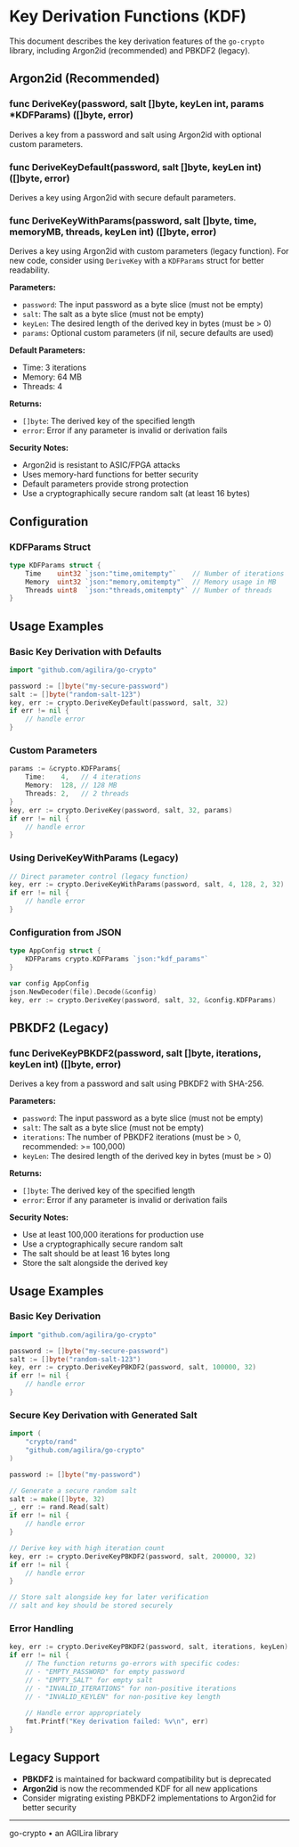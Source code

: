 # Key Derivation Functions (KDF)

This document describes the key derivation features of the `go-crypto` library, including Argon2id (recommended) and PBKDF2 (legacy).

## Argon2id (Recommended)
### func DeriveKey(password, salt []byte, keyLen int, params *KDFParams) ([]byte, error)
Derives a key from a password and salt using Argon2id with optional custom parameters.

### func DeriveKeyDefault(password, salt []byte, keyLen int) ([]byte, error)
Derives a key using Argon2id with secure default parameters.

### func DeriveKeyWithParams(password, salt []byte, time, memoryMB, threads, keyLen int) ([]byte, error)
Derives a key using Argon2id with custom parameters (legacy function). For new code, consider using `DeriveKey` with a `KDFParams` struct for better readability.

**Parameters:**
- `password`: The input password as a byte slice (must not be empty)
- `salt`: The salt as a byte slice (must not be empty)
- `keyLen`: The desired length of the derived key in bytes (must be > 0)
- `params`: Optional custom parameters (if nil, secure defaults are used)

**Default Parameters:**
- Time: 3 iterations
- Memory: 64 MB
- Threads: 4

**Returns:**
- `[]byte`: The derived key of the specified length
- `error`: Error if any parameter is invalid or derivation fails

**Security Notes:**
- Argon2id is resistant to ASIC/FPGA attacks
- Uses memory-hard functions for better security
- Default parameters provide strong protection
- Use a cryptographically secure random salt (at least 16 bytes)

## Configuration
### KDFParams Struct
```go
type KDFParams struct {
    Time    uint32 `json:"time,omitempty"`    // Number of iterations
    Memory  uint32 `json:"memory,omitempty"`  // Memory usage in MB
    Threads uint8  `json:"threads,omitempty"` // Number of threads
}
```

## Usage Examples

### Basic Key Derivation with Defaults
```go
import "github.com/agilira/go-crypto"

password := []byte("my-secure-password")
salt := []byte("random-salt-123")
key, err := crypto.DeriveKeyDefault(password, salt, 32)
if err != nil {
    // handle error
}
```

### Custom Parameters
```go
params := &crypto.KDFParams{
    Time:    4,   // 4 iterations
    Memory:  128, // 128 MB
    Threads: 2,   // 2 threads
}
key, err := crypto.DeriveKey(password, salt, 32, params)
if err != nil {
    // handle error
}
```

### Using DeriveKeyWithParams (Legacy)
```go
// Direct parameter control (legacy function)
key, err := crypto.DeriveKeyWithParams(password, salt, 4, 128, 2, 32)
if err != nil {
    // handle error
}
```

### Configuration from JSON
```go
type AppConfig struct {
    KDFParams crypto.KDFParams `json:"kdf_params"`
}

var config AppConfig
json.NewDecoder(file).Decode(&config)
key, err := crypto.DeriveKey(password, salt, 32, &config.KDFParams)
```

## PBKDF2 (Legacy)
### func DeriveKeyPBKDF2(password, salt []byte, iterations, keyLen int) ([]byte, error)
Derives a key from a password and salt using PBKDF2 with SHA-256.

**Parameters:**
- `password`: The input password as a byte slice (must not be empty)
- `salt`: The salt as a byte slice (must not be empty)
- `iterations`: The number of PBKDF2 iterations (must be > 0, recommended: >= 100,000)
- `keyLen`: The desired length of the derived key in bytes (must be > 0)

**Returns:**
- `[]byte`: The derived key of the specified length
- `error`: Error if any parameter is invalid or derivation fails

**Security Notes:**
- Use at least 100,000 iterations for production use
- Use a cryptographically secure random salt
- The salt should be at least 16 bytes long
- Store the salt alongside the derived key

## Usage Examples

### Basic Key Derivation
```go
import "github.com/agilira/go-crypto"

password := []byte("my-secure-password")
salt := []byte("random-salt-123")
key, err := crypto.DeriveKeyPBKDF2(password, salt, 100000, 32)
if err != nil {
    // handle error
}
```

### Secure Key Derivation with Generated Salt
```go
import (
    "crypto/rand"
    "github.com/agilira/go-crypto"
)

password := []byte("my-password")

// Generate a secure random salt
salt := make([]byte, 32)
_, err := rand.Read(salt)
if err != nil {
    // handle error
}

// Derive key with high iteration count
key, err := crypto.DeriveKeyPBKDF2(password, salt, 200000, 32)
if err != nil {
    // handle error
}

// Store salt alongside key for later verification
// salt and key should be stored securely
```

### Error Handling
```go
key, err := crypto.DeriveKeyPBKDF2(password, salt, iterations, keyLen)
if err != nil {
    // The function returns go-errors with specific codes:
    // - "EMPTY_PASSWORD" for empty password
    // - "EMPTY_SALT" for empty salt
    // - "INVALID_ITERATIONS" for non-positive iterations
    // - "INVALID_KEYLEN" for non-positive key length
    
    // Handle error appropriately
    fmt.Printf("Key derivation failed: %v\n", err)
}
```

## Legacy Support
- **PBKDF2** is maintained for backward compatibility but is deprecated
- **Argon2id** is now the recommended KDF for all new applications
- Consider migrating existing PBKDF2 implementations to Argon2id for better security 

---

go-crypto • an AGILira library